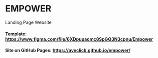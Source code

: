 # EMPOWER
Landing Page Website

#### Template: https://www.figma.com/file/6XDpuuaomc8SpGQ3N3cpnu/Empower

#### Site on GitHub Pages: https://aveclick.github.io/empower/
